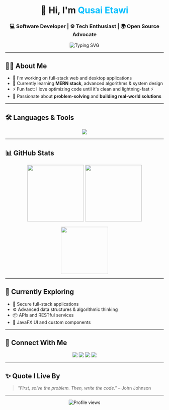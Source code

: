 <!-- Header with centered name and tagline -->
<h1 align="center">👋 Hi, I'm <span style="color:#00BFFF">Qusai Etawi</span></h1>
<h3 align="center">💻 Software Developer | ⚙️ Tech Enthusiast | 🌍 Open Source Advocate</h3>

<p align="center">
  <img src="https://readme-typing-svg.herokuapp.com?font=Fira+Code&size=22&pause=1000&center=true&vCenter=true&width=500&lines=Welcome+to+my+GitHub!;Clean+Code+%E2%9C%94%EF%B8%8F;JavaFX%2C+Web+Dev+%26+More...;Always+Learning+%F0%9F%93%9A" alt="Typing SVG" />
</p>

---

## 🧑‍💻 About Me
- 🔭 I'm working on full-stack web and desktop applications  
- 🌱 Currently learning **MERN stack**, advanced algorithms & system design  
- ⚡ Fun fact: I love optimizing code until it's clean and lightning-fast ⚡  
- 🧠 Passionate about **problem-solving** and **building real-world solutions**  

---

## 🛠️ Languages & Tools

<p align="center">
  <img src="https://skillicons.dev/icons?i=java,python,javascript,php,c,react,nodejs,mysql,mongodb,html,css,git,github,vscode,eclipse,linux" />
</p>

---

## 📊 GitHub Stats

<p align="center">
  <img src="https://github-readme-stats.vercel.app/api?username=QusaiEtawi&show_icons=true&theme=tokyonight&border_radius=10&hide_title=false" height="180"/>
  <img src="https://github-readme-streak-stats.herokuapp.com/?user=QusaiEtawi&theme=tokyonight&hide_border=false" height="180"/>
</p>

<p align="center">
  <img src="https://github-readme-stats.vercel.app/api/top-langs/?username=QusaiEtawi&layout=compact&theme=tokyonight&langs_count=8" height="150"/>
</p>

---

## 🌱 Currently Exploring

- 🔐 Secure full-stack applications  
- ⚙️ Advanced data structures & algorithmic thinking  
- 📦 APIs and RESTful services  
- 🧩 JavaFX UI and custom components

---

## 🤝 Connect With Me

<p align="center">
  <a href="mailto:qusai.etawi@gmail.com"><img src="https://img.shields.io/badge/Gmail-D14836?style=for-the-badge&logo=gmail&logoColor=white" /></a>
  <a href="https://linkedin.com/in/qusai-etawi"><img src="https://img.shields.io/badge/LinkedIn-0077B5?style=for-the-badge&logo=linkedin&logoColor=white" /></a>
  <a href="https://facebook.com/qusai.etawi"><img src="https://img.shields.io/badge/Facebook-1877F2?style=for-the-badge&logo=facebook&logoColor=white" /></a>
  <a href="https://instagram.com/qusai.etawi"><img src="https://img.shields.io/badge/Instagram-E4405F?style=for-the-badge&logo=instagram&logoColor=white" /></a>
</p>

---

## ✨ Quote I Live By
> *"First, solve the problem. Then, write the code."* – John Johnson

---

<p align="center">
  <img src="https://komarev.com/ghpvc/?username=QusaiEtawi&label=Profile+views&color=brightgreen" alt="Profile views" />
</p>
